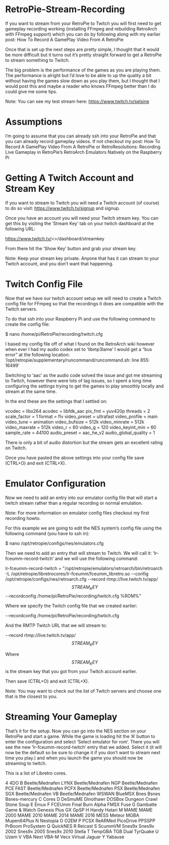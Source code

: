 # RetroPie-Stream-Recording

If you want to stream from your RetroPie to Twitch you will first need to get gameplay recording working (installing FFmpeg and rebuilding RetroArch with FFmpeg support) which you can do by following along with my earlier post: How To Record A GamePlay Video From A RetroPie

Once that is set up the next steps are pretty simple, I thought that it would be more difficult but it turns out it’s pretty straight forward to get a RetroPie to stream something to Twitch.

The big problem is the performance of the games as you are playing them. The performance is alright but I’d love to be able to up the quality a bit without having the games slow down as you play them, but I thought that I would post this and maybe a reader who knows FFmpeg better than I do could give me some tips.

Note: You can see my test stream here: https://www.twitch.tv/selsine

# Assumptions

I’m going to assume that you can already ssh into your RetroPie and that you can already record gameplay videos. If not checkout my post: How To Record A GamePlay Video From A RetroPie or RetroResolutions: Recording Live Gameplay in RetroPie’s RetroArch Emulators Natively on the Raspberry Pi

# Getting A Twitch Account and Stream Key

If you want to stream to Twitch you will need a Twitch account (of course) to do so visit: https://www.twitch.tv/signup and signup.

Once you have an account you will need your Twitch stream key. You can get this by visiting the ‘Stream Key’ tab on your twitch dashboard at the following URL:

https://www.twitch.tv/<>/dashboard/streamkey

From there hit the ‘Show Key’ button and grab your stream key.

Note: Keep your stream key private. Anyone that has it can stream to your Twitch account, and you don’t want that happening.

# Twitch Config File

Now that we have our twitch account setup we will need to create a Twitch config file for FFmpeg so that the recordings it does are compatible with the Twitch servers.

To do that ssh into your Raspberry Pi and use the following command to create the config file:

$ nano /home/pi/RetroPie/recording/twitch.cfg

I based my config file off of what I found on the RetroArch wiki however when ever I had my audio codex set to ‘libmp3lame’ I would get a “bus error” at the following location: ‘/opt/retropie/supplementary/runcommand/runcommand.sh: line 855: 16499’

Switching to ‘aac’ as the audio code solved the issue and got me streaming to Twitch, however there were lots of lag issues, so I spent a long time configuring the settings trying to get the games to play smoothly locally and stream at the same time.

In the end these are the settings that I settled on:

vcodec = libx264
acodec = libfdk_aac
pix_fmt = yuv420p
threads = 2
scale_factor = 1
format = flv
video_preset = ultrafast
video_profile = main
video_tune = animation
video_bufsize = 512k
video_minrate = 512k
video_maxrate = 512k
video_r = 60
video_g = 120
video_keyint_min = 60
sample_rate = 44100
audio_preset = aac_he_v2
audio_global_quality = 1

There is only a bit of audio distortion but the stream gets an excellent rating on Twitch.

Once you have pasted the above settings into your config file save (CTRL+O) and exit (CTRL+X).

# Emulator Configuration

Now we need to add an entry into our emulator config file that will start a twitch stream rather than a regular recording or normal emulation.

Note: For more information on emulator config files checkout my first recording howto.

For this example we are going to edit the NES system’s config file using the following command (you have to ssh in):

$ nano /opt/retropie/configs/nes/emulators.cfg

Then we need to add an entry that will stream to Twitch. We will call it: ‘lr-fceumm-record-twitch’ and we will use the following command:

lr-fceumm-record-twitch = "/opt/retropie/emulators/retroarch/bin/retroarch -L /opt/retropie/libretrocores/lr-fceumm/fceumm_libretro.so --config /opt/retropie/configs/nes/retroarch.cfg --record rtmp://live.twitch.tv/app/$$STREAM_KEY$$ --recordconfig /home/pi/RetroPie/recording/twitch.cfg %ROM%"

Where we specify the Twitch config file that we created earlier:

--recordconfig /home/pi/RetroPie/recording/twtich.cfg

And the RMTP Twitch URL that we will stream to:

--record rtmp://live.twitch.tv/app/$$STREAM_KEY$$

Where $$STREAM_KEY$$ is the stream key that you got from your Twitch account earlier.

Then save (CTRL+O) and exit (CTRL+X).

Note: You may want to check out the list of Twitch servers and choose one that is the closest to you.

# Streaming Your Gameplay

That’s it for the setup. Now you can go into the NES section on your RetroPie and start a game. While the game is loading hit the ‘A’ button to enter the configuration and select ‘Select emulator for rom’. There you will see the new ‘lr-fceumm-record-twitch’ entry that we added. Select it (it will now be the default so be sure to change it if you don’t want to stream next time you play.) and when you launch the game you should now be streaming to twitch.

This is a list of Libretro cores.

4
4DO
B
Beetle/Mednafen LYNX
Beetle/Mednafen NGP
Beetle/Mednafen PCE FAST
Beetle/Mednafen PCFX
Beetle/Mednafen PSX
Beetle/Mednafen SGX
Beetle/Mednafen VB
Beetle/Mednafen WSWAN
BlueMSX
Bnes
Bsnes
Bsnes-mercury
C
Cores
D
DeSmuME
Dinothawr
DOSBox
Dungeon Crawl Stone Soup
E
Emux
F
FCEUmm
Final Burn Alpha
FMSX
Fuse
G
Gambatte
Game & Watch
Genesis Plus GX
GpSP
H
Handy
Hatari
M
MAME
MAME 2000
MAME 2010
MAME 2014
MAME 2016
MESS
Meteor
MGBA
Mupen64Plus
N
Nestopia
O
O2EM
P
PCSX ReARMed
PicoDrive
PPSSPP
PrBoom
ProSystem
Q
QuickNES
R
Reicast
S
ScummVM
Snes9x
Snes9x 2002
Snes9x 2005
Snes9x 2010
Stella
T
TempGBA
TGB Dual
TyrQuake
U
Uzem
V
VBA Next
VBA-M
Vecx
Virtual Jaguar
Y
Yabause
